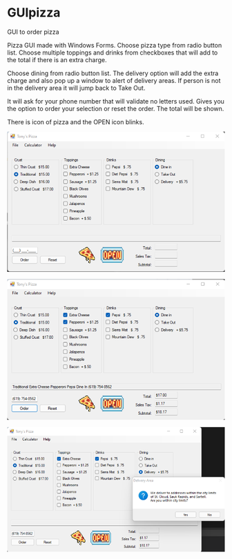 # GUIpizza
GUI to order pizza

Pizza GUI made with Windows Forms. Choose pizza type from radio button list. Choose multiple toppings and drinks from checkboxes that will add to the total if there is an extra charge.

Choose dining from radio button list. The delivery option will add the extra charge and also pop up a window to alert of delivery areas. If person is not in the delivery area it will jump back to Take Out.

It will ask for your phone number that will validate no letters used. Gives you the option to order your selection or reset the order. The total will be shown.

There is icon of pizza and the OPEN icon blinks.

![Start](https://github.com/shaolin-diamonds/GUIpizza/blob/57d656ff0e7389d63855cccbe03b29322fa5ac1b/ScnShot01.png)

![Selection](https://github.com/shaolin-diamonds/GUIpizza/blob/57d656ff0e7389d63855cccbe03b29322fa5ac1b/ScnShot02.png)

![Delivery](https://github.com/shaolin-diamonds/GUIpizza/blob/57d656ff0e7389d63855cccbe03b29322fa5ac1b/ScnShot03.png)
